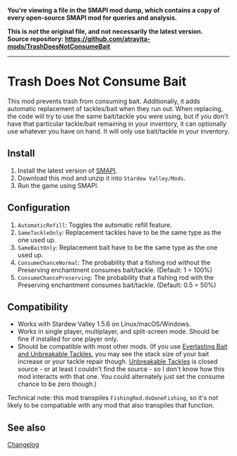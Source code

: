 **You're viewing a file in the SMAPI mod dump, which contains a copy of every open-source SMAPI mod
for queries and analysis.**

**This is _not_ the original file, and not necessarily the latest version.**  
**Source repository: https://github.com/atravita-mods/TrashDoesNotConsumeBait**

----

Trash Does Not Consume Bait
=================================

This mod prevents trash from consuming bait. Additionally, it adds automatic replacement of tackles/bait when they run out. When replacing, the code will try to use the same bait/tackle you were using, but if you don't have that particular tackle/bait remaining in your inventory, it can optionally use whatever you have on hand. It will only use bait/tackle in your inventory.

## Install

1. Install the latest version of [SMAPI](https://smapi.io).
2. Download this mod and unzip it into `Stardew Valley/Mods`.
3. Run the game using SMAPI.

## Configuration

1. `AutomaticRefill`: Toggles the automatic refill feature.
2. `SameTackleOnly`: Replacement tackles have to be the same type as the one used up.
3. `SameBaitOnly`: Replacement bait have to be the same type as the one used up.
4. `ConsumeChanceNormal`: The probability that a fishing rod without the Preserving enchantment consumes bait/tackle. (Default: 1 = 100%)
5. `ConsumeChancePreserving`: The probability that a fishing rod with the Preserving enchantment consumes bait/tackle. (Default: 0.5 = 50%)

## Compatibility

* Works with Stardew Valley 1.5.6 on Linux/macOS/Windows.
* Works in single player, multiplayer, and split-screen mode. Should be fine if installed for one player only.
* Should be compatible with most other mods. (If you use [Everlasting Bait and Unbreakable Tackles](https://www.nexusmods.com/stardewvalley/mods/2360), you may see the stack size of your bait increase or your tackle repair though. [Unbreakable Tackles](https://www.nexusmods.com/stardewvalley/mods/7719) is closed source - or at least I couldn't find the source - so I don't know how this mod interacts with that one. You could alternately just set the consume chance to be zero though.)

Technical note: this mod transpiles `FishingRod.doDoneFishing`, so it's not likely to be compatiable with any mod that also transpiles that function.

## See also

[Changelog](TrashDoesNotConsumeBait/docs/Changelog.md)

